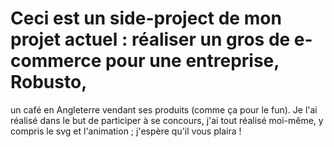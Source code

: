 # Ceci est un side-project de mon projet actuel : réaliser un gros de e-commerce pour une entreprise, Robusto, 
  un café en Angleterre vendant ses produits (comme ça pour le fun). Je l'ai réalisé dans le but de participer à se concours,
  j'ai tout réalisé moi-même, y compris le svg et l'animation ; j'espère qu'il vous plaira !
